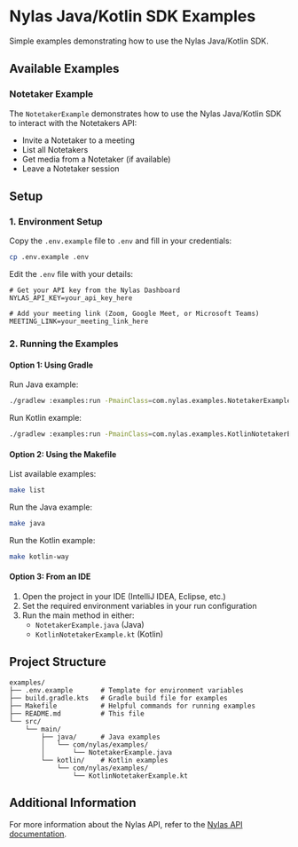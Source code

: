 # Nylas Java/Kotlin SDK Examples

Simple examples demonstrating how to use the Nylas Java/Kotlin SDK.

## Available Examples

### Notetaker Example

The `NotetakerExample` demonstrates how to use the Nylas Java/Kotlin SDK to interact with the Notetakers API:

- Invite a Notetaker to a meeting
- List all Notetakers
- Get media from a Notetaker (if available)
- Leave a Notetaker session

## Setup

### 1. Environment Setup

Copy the `.env.example` file to `.env` and fill in your credentials:

```bash
cp .env.example .env
```

Edit the `.env` file with your details:
```
# Get your API key from the Nylas Dashboard
NYLAS_API_KEY=your_api_key_here

# Add your meeting link (Zoom, Google Meet, or Microsoft Teams)
MEETING_LINK=your_meeting_link_here
```

### 2. Running the Examples

#### Option 1: Using Gradle

Run Java example:
```bash
./gradlew :examples:run -PmainClass=com.nylas.examples.NotetakerExample
```

Run Kotlin example:
```bash
./gradlew :examples:run -PmainClass=com.nylas.examples.KotlinNotetakerExampleKt
```

#### Option 2: Using the Makefile

List available examples:
```bash
make list
```

Run the Java example:
```bash
make java
```

Run the Kotlin example:
```bash
make kotlin-way
```

#### Option 3: From an IDE

1. Open the project in your IDE (IntelliJ IDEA, Eclipse, etc.)
2. Set the required environment variables in your run configuration
3. Run the main method in either:
   - `NotetakerExample.java` (Java)
   - `KotlinNotetakerExample.kt` (Kotlin)

## Project Structure

```
examples/
├── .env.example       # Template for environment variables
├── build.gradle.kts   # Gradle build file for examples
├── Makefile           # Helpful commands for running examples
├── README.md          # This file
└── src/
    └── main/
        ├── java/      # Java examples
        │   └── com/nylas/examples/
        │       └── NotetakerExample.java
        └── kotlin/    # Kotlin examples
            └── com/nylas/examples/
                └── KotlinNotetakerExample.kt
```

## Additional Information

For more information about the Nylas API, refer to the [Nylas API documentation](https://developer.nylas.com/). 